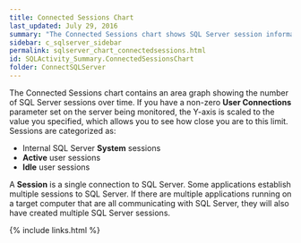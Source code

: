```yaml
---
title: Connected Sessions Chart
last_updated: July 29, 2016
summary: "The Connected Sessions chart shows SQL Server session information."
sidebar: c_sqlserver_sidebar
permalink: sqlserver_chart_connectedsessions.html
id: SQLActivity_Summary.ConnectedSessionsChart
folder: ConnectSQLServer
---
```



The Connected Sessions chart contains an area graph showing the number of SQL Server sessions over time. If you have a non-zero **User Connections** parameter set on the server being monitored, the Y-axis is scaled to the value you specified, which allows you to see how close you are to this limit. Sessions are categorized as:

* Internal SQL Server **System** sessions
* **Active** user sessions
* **Idle** user sessions


A **Session** is a single connection to SQL Server. Some applications establish multiple sessions to SQL Server. If there are multiple applications running on a target computer that are all communicating with SQL Server, they will also have created multiple SQL Server sessions.


{% include links.html %}
